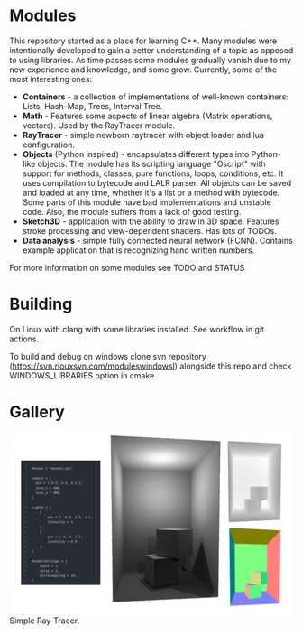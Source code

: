 # **Modules**



This repository started as a place for learning C++.
Many modules were intentionally developed to gain a better understanding of a topic as opposed to using libraries. As time passes some modules gradually vanish due to my new experience and knowledge, and some grow.
Currently, some of the most interesting ones:

* **Containers** - a collection of implementations of well-known containers: Lists, Hash-Map, Trees, Interval Tree.
* **Math** -  Features some aspects of linear algebra (Matrix operations, vectors). Used by the RayTracer module.
* **RayTracer** -  simple newborn raytracer with object loader and lua configuration.
* **Objects** (Python inspired) - encapsulates different types into Python-like objects. The module has its scripting language "Oscript" with support for methods, classes, pure functions, loops, conditions, etc. It uses compilation to bytecode and LALR parser. All objects can be saved and loaded at any time, whether it's a list or a method with bytecode. Some parts of this module have bad implementations and unstable code. Also, the module suffers from a lack of good testing.
* **Sketch3D** - application with the ability to draw in 3D space. Features stroke processing and view-dependent shaders. Has lots of TODOs.
* **Data analysis** - simple fully connected neural network (FCNN). Contains example application that is recognizing hand written numbers.



For more information on some modules see TODO and STATUS



# **Building**

On Linux with clang with some libraries installed. See workflow in git actions.

To build and debug on windows clone svn repository (https://svn.riouxsvn.com/moduleswindowsl) alongside this repo and check WINDOWS_LIBRARIES option in cmake



# **Gallery**

![plot](.docs/Gallery/RayTracer.png)
Simple Ray-Tracer.